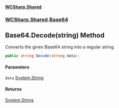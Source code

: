 #### [WCSharp\.Shared](README.md 'README')
### [WCSharp\.Shared](WCSharp.Shared.md 'WCSharp\.Shared').[Base64](WCSharp.Shared.Base64.md 'WCSharp\.Shared\.Base64')

## Base64\.Decode\(string\) Method

Converts the given Base64 string into a regular string\.

```csharp
public string Decode(string data);
```
#### Parameters

<a name='WCSharp.Shared.Base64.Decode(string).data'></a>

`data` [System\.String](https://learn.microsoft.com/en-us/dotnet/api/system.string 'System\.String')

#### Returns
[System\.String](https://learn.microsoft.com/en-us/dotnet/api/system.string 'System\.String')